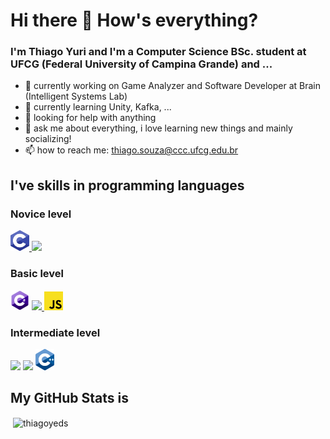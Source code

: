 # Hi there 👋 How's everything?

### I'm **Thiago Yuri** and I'm a Computer Science BSc. student at UFCG (Federal University of Campina Grande) and ...

- 🔭 currently working on Game Analyzer and Software Developer at Brain (Intelligent Systems Lab)
- 🌱 currently learning Unity, Kafka, ...
- 🤔 looking for help with anything
- 💬 ask me about everything, i love learning new things and mainly socializing!
- 📫 how to reach me: thiago.souza@ccc.ufcg.edu.br

## I've skills in programming languages

### Novice level
<a href="https://www.learn-c.org"><img src="./icons/languages/c.png" width="30px">
<a href="https://www.r-project.org"><img src="./icons/languages/r.ico" width="30px"></a>

### Basic level
<a href="https://docs.microsoft.com/en-us/dotnet/csharp/"><img src="./icons/languages/c sharp.png" width="30px"></a>
<a href="https://golang.org"><img src="./icons/languages/golang.ico" width="30px">
<a href="https://golang.org"><img src="./icons/languages/javascript.png" width="30px"></a>

### Intermediate level
<a href="https://www.oracle.com/java/"><img src="./icons/languages/java.ico" width="30px"></a>
<a href="https://www.python.org"><img src="./icons/languages/python.ico" width="30px"></a>
<a href="https://www.cplusplus.com"><img src="./icons/languages/c plus plus.png" width="30px"></a>

## My GitHub Stats is

<p>&nbsp;<img align="center" src="https://github-readme-stats.vercel.app/api?username=thiagoyeds&show_icons=true" alt="thiagoyeds" /></p>